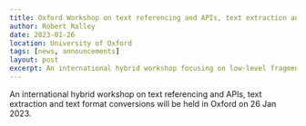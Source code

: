 ```yaml
---
title: Oxford Workshop on text referencing and APIs, text extraction and text format conversions
author: Robert Ralley
date: 2023-01-26
location: University of Oxford
tags: [news, announcements]
layout: post
excerpt: An international hybrid workshop focusing on low-level fragment APIs 
---
```


An international hybrid workshop on text referencing and APIs, text extraction and text format conversions will be held in Oxford on 26 Jan 2023.
